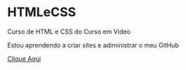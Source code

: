 # HTMLeCSS
 Curso de HTML e CSS do Curso em Video

Estou aprendendo a criar sites e adiministrar o meu GitHub

<a href="https://munirissa11.github.io/HTMLeCSS/Exercicios/ex006/index.html">Clique Aqui<a>